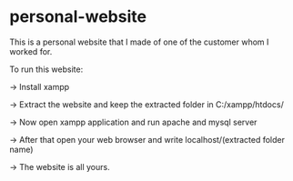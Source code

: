 # personal-website
This is a personal website that I made of one of the customer whom I worked for.

To run this website:

-> Install xampp

-> Extract the website and keep the extracted folder in C:/xampp/htdocs/

-> Now open xampp application and run apache and mysql server

-> After that open your web browser and write localhost/(extracted folder name)

-> The website is all yours.
